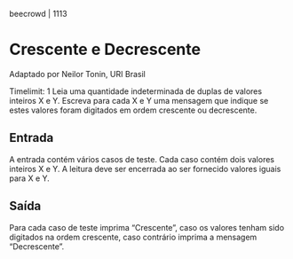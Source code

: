 beecrowd | 1113
# Crescente e Decrescente
Adaptado por Neilor Tonin, URI  Brasil

Timelimit: 1
Leia uma quantidade indeterminada de duplas de valores inteiros X e Y. Escreva para cada X e Y uma mensagem que indique se estes valores foram digitados em ordem crescente ou decrescente.

## Entrada
A entrada contém vários casos de teste. Cada caso contém dois valores inteiros X e Y. A leitura deve ser encerrada ao ser fornecido valores iguais para X e Y.

## Saída
Para cada caso de teste imprima “Crescente”, caso os valores tenham sido digitados na ordem crescente, caso contrário imprima a mensagem “Decrescente”.
